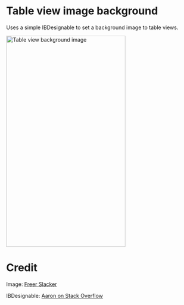 # Table view image background
Uses a simple IBDesignable to set a background image to table views.

<img src="https://raw.githubusercontent.com/jkereako/tableview-background-image/master/screen-cap.png" alt="Table view background image" width="320" height="568" />

# Credit
Image: [Freer Slacker][slacker]

IBDesignable: [Aaron on Stack Overflow][so]

[slacker]: https://www.asia.si.edu/collections/wallpaper/
[so]: http://stackoverflow.com/questions/5825397/uitableview-background-image#32215518
